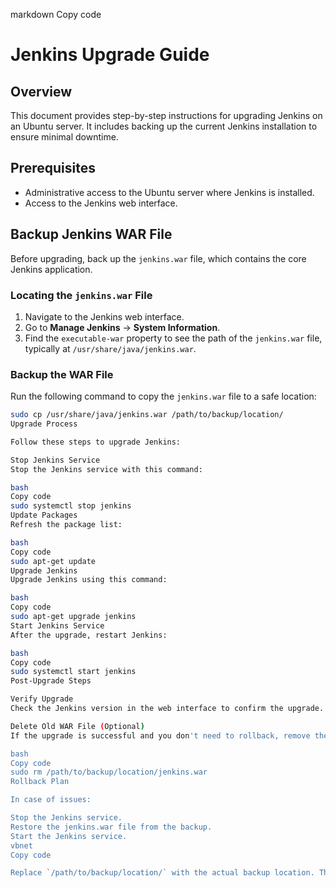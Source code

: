 markdown
Copy code
# Jenkins Upgrade Guide

## Overview
This document provides step-by-step instructions for upgrading Jenkins on an Ubuntu server. It includes backing up the current Jenkins installation to ensure minimal downtime.

## Prerequisites
- Administrative access to the Ubuntu server where Jenkins is installed.
- Access to the Jenkins web interface.

## Backup Jenkins WAR File
Before upgrading, back up the `jenkins.war` file, which contains the core Jenkins application.

### Locating the `jenkins.war` File
1. Navigate to the Jenkins web interface.
2. Go to **Manage Jenkins** → **System Information**.
3. Find the `executable-war` property to see the path of the `jenkins.war` file, typically at `/usr/share/java/jenkins.war`.

### Backup the WAR File
Run the following command to copy the `jenkins.war` file to a safe location:

```bash
sudo cp /usr/share/java/jenkins.war /path/to/backup/location/
Upgrade Process

Follow these steps to upgrade Jenkins:

Stop Jenkins Service
Stop the Jenkins service with this command:

bash
Copy code
sudo systemctl stop jenkins
Update Packages
Refresh the package list:

bash
Copy code
sudo apt-get update
Upgrade Jenkins
Upgrade Jenkins using this command:

bash
Copy code
sudo apt-get upgrade jenkins
Start Jenkins Service
After the upgrade, restart Jenkins:

bash
Copy code
sudo systemctl start jenkins
Post-Upgrade Steps

Verify Upgrade
Check the Jenkins version in the web interface to confirm the upgrade.

Delete Old WAR File (Optional)
If the upgrade is successful and you don't need to rollback, remove the old jenkins.war backup:

bash
Copy code
sudo rm /path/to/backup/location/jenkins.war
Rollback Plan

In case of issues:

Stop the Jenkins service.
Restore the jenkins.war file from the backup.
Start the Jenkins service.
vbnet
Copy code

Replace `/path/to/backup/location/` with the actual backup location. This Markdown formatting should display well on GitHub, making it easy for users to copy and paste the commands. Remember, it's always recommended to test these procedures in a non-production environment before applying them to live systems.